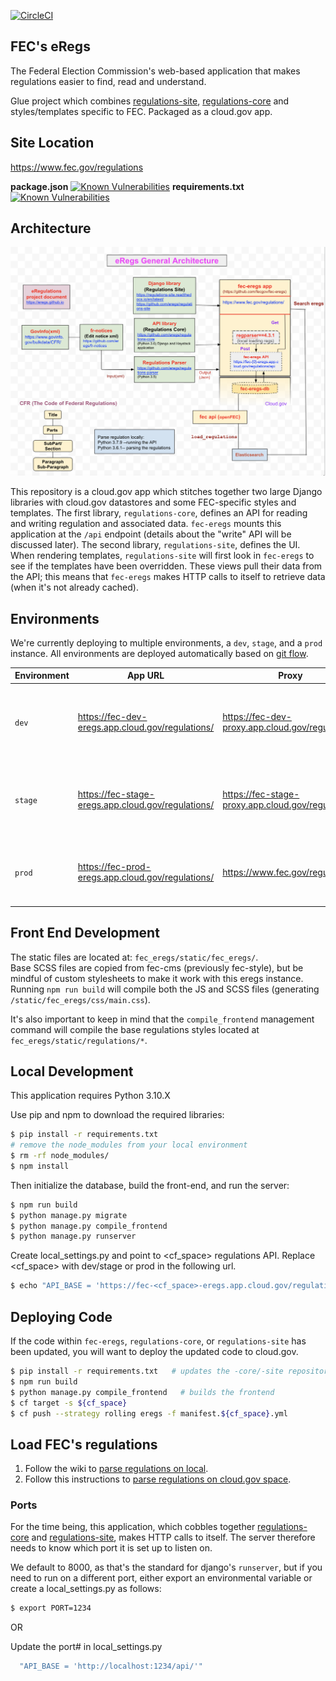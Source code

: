 [![CircleCI](https://circleci.com/gh/fecgov/fec-eregs.svg?style=svg)](https://circleci.com/gh/fecgov/fec-eregs)

## FEC's eRegs

The Federal Election Commission's web-based application that makes regulations easier to find, read and understand.

Glue project which combines [regulations-site](https://github.com/eregs/regulations-site), [regulations-core](https://github.com/eregs/regulations-core) and
styles/templates specific to FEC. Packaged as a cloud.gov app.

## Site Location
https://www.fec.gov/regulations

**package.json**
[![Known Vulnerabilities](https://snyk.io/test/github/fecgov/fec-eregs/badge.svg)](https://snyk.io/test/github/fecgov/fec-eregs?targetFile=package.json)
**requirements.txt**
[![Known Vulnerabilities](https://snyk.io/test/github/fecgov/fec-eregs/badge.svg)](https://snyk.io/test/github/fecgov/fec-eregs?targetFile=requirements.txt)

## Architecture

![General Architecture (described below)](https://github.com/fecgov/fec-eregs/blob/develop/load_regs/eregs_general_architecture.png)

This repository is a cloud.gov app which stitches together two large Django
libraries with cloud.gov datastores and some FEC-specific styles and
templates. The first library, `regulations-core`, defines an API for reading
and writing regulation and associated data. `fec-eregs` mounts this
application at the `/api` endpoint (details about the "write" API will be
discussed later). The second library, `regulations-site`, defines the UI. When
rendering templates, `regulations-site` will first look in `fec-eregs` to see
if the templates have been overridden. These views pull their data from the
API; this means that `fec-eregs` makes HTTP calls to itself to retrieve data
(when it's not already cached).

## Environments

We're currently deploying to multiple environments, a `dev`, `stage`, and a `prod`
instance. All environments are deployed automatically based on [git
flow](https://danielkummer.github.io/git-flow-cheatsheet/).


Environment | App URL                              | Proxy | Website URL | Description
----------- | ---                              | ----- | ----- | -----------
`dev`       | https://fec-dev-eregs.app.cloud.gov/regulations/ | https://fec-dev-proxy.app.cloud.gov/regulations/ | https://dev.fec.gov/regulations/ | Ad-hoc testing, deploys the latest changes from `develop`.
`stage`     | https://fec-stage-eregs.app.cloud.gov/regulations/ | https://fec-stage-proxy.app.cloud.gov/regulations/ | https://stage.fec.gov/regulations/ | Staging site, deployed from branches matching `release/*`.
`prod`      | https://fec-prod-eregs.app.cloud.gov/regulations/ | https://www.fec.gov/regulations/ | https://www.fec.gov/regulations/ | Production site, deployed from any tagged commit.


## Front End Development
The static files are located at: `fec_eregs/static/fec_eregs/`.<br>
Base SCSS files are copied from fec-cms (previously fec-style), but be mindful of custom stylesheets to make it work with this eregs instance.<br>
Running `npm run build` will compile both the JS and SCSS files (generating `/static/fec_eregs/css/main.css`).<br>

It's also important to keep in mind that the `compile_frontend` management command will compile the base regulations styles located at `fec_eregs/static/regulations/*`.

## Local Development
This application requires Python 3.10.X

Use pip and npm to download the required libraries:

```bash
$ pip install -r requirements.txt
# remove the node_modules from your local environment
$ rm -rf node_modules/
$ npm install
```

Then initialize the database, build the front-end, and run the server:

```bash
$ npm run build
$ python manage.py migrate
$ python manage.py compile_frontend
$ python manage.py runserver
```

Create local_settings.py and point to <cf_space> regulations API. Replace <cf_space> with dev/stage or prod in the following url.
```bash
$ echo "API_BASE = 'https://fec-<cf_space>-eregs.app.cloud.gov/regulations/api/'" >> local_settings.py
```

## Deploying Code

If the code within `fec-eregs`, `regulations-core`, or `regulations-site` has
been updated, you will want to deploy the updated code to cloud.gov.

```bash
$ pip install -r requirements.txt   # updates the -core/-site repositories
$ npm run build
$ python manage.py compile_frontend   # builds the frontend
$ cf target -s ${cf_space}
$ cf push --strategy rolling eregs -f manifest.${cf_space}.yml
```

## Load FEC's regulations

1. Follow the wiki to [parse regulations on local](https://github.com/fecgov/fec-eregs/wiki/Parse-regulations-on-local).
2. Follow this instructions to [parse regulations on cloud.gov space](https://github.com/fecgov/fec-eregs/tree/develop/load_regs#load-fecs-regulations-on-cloudgov-space).


### Ports

For the time being, this application, which cobbles together
[regulations-core](https://github.com/eregs/regulations-core) and
[regulations-site](https://github.com/eregs/regulations-site), makes HTTP calls
to itself. The server therefore needs to know which port it is set up to
listen on.

We default to 8000, as that's the standard for django's `runserver`, but if
you need to run on a different port, either export an environmental variable
or create a local_settings.py as follows:

```bash
$ export PORT=1234
```

OR

 Update the port# in local_settings.py
```bash
  "API_BASE = 'http://localhost:1234/api/'" 
```

